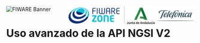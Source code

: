 ![FIWARE Banner](https://fiware.github.io/tutorials.IoT-Sensors/img/fiware.png)[<img src="https://raw.githubusercontent.com/FIWAREZone/misc/master/Group%400%2C36x.png"  align="right">](http://www.fiware.zone)

# Uso avanzado de la API NGSI V2
